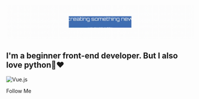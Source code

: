 ![Header](https://github.com/dbl1nov/telegrambotshop/blob/main/headergit.gif)

## I'm a beginner front-end developer. But I also love python🐍❤️

![Vue.js](https://img.shields.io/badge/Vue.js-31d100?style=for-the-badge&logo=Vue.js)

Follow Me
